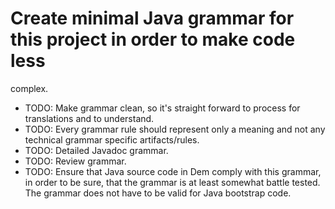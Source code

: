 # Create minimal Java grammar for this project in order to make code less
complex.
* TODO: Make grammar clean, so it's straight forward to process for
  translations and to understand.
* TODO: Every grammar rule should represent only a meaning and not any
  technical grammar specific artifacts/rules.
* TODO: Detailed Javadoc grammar.
* TODO: Review grammar.
* TODO: Ensure that Java source code in Dem comply with this grammar,
  in order to be sure, that the grammar is at least somewhat battle tested.
  The grammar does not have to be valid for Java bootstrap code.